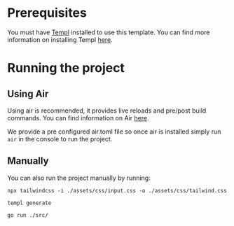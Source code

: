 # Prerequisites

You must have [Templ](https://templ.guide/) installed to use this template. You can find more information on installing Templ [here](https://templ.guide/quick-start/installation).

# Running the project

## Using Air

Using air is recommended, it provides live reloads and pre/post build commands. You can find information on Air [here](https://github.com/cosmtrek/air).

We provide a pre configured air.toml file so once air is installed simply run `air` in the console to run the project.

## Manually

You can also run the project manually by running:

`npx tailwindcss -i ./assets/css/input.css -o ./assets/css/tailwind.css`

`templ generate`

`go run ./src/`
